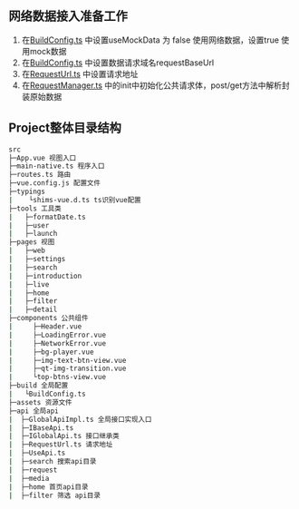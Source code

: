 ## 网络数据接入准备工作
1. 在[BuildConfig.ts](./src/build/BuildConfig.ts) 中设置useMockData 为 false 使用网络数据，设置true 使用mock数据
2. 在[BuildConfig.ts](./src/build/BuildConfig.ts) 中设置数据请求域名requestBaseUrl
3. 在[RequestUrl.ts](./src/api/RequestUrl.ts) 中设置请求地址
4. 在[RequestManager.ts](./src/api/request/RequestManager.ts) 中的init中初始化公共请求体，post/get方法中解析封装原始数据

## Project整体目录结构
```bash
src
├─App.vue 视图入口
├─main-native.ts 程序入口
├─routes.ts 路由
├─vue.config.js 配置文件
├─typings
|    └shims-vue.d.ts ts识别vue配置
├─tools 工具类
|   ├─formatDate.ts
|   ├─user
|   ├─launch
├─pages 视图
|   ├─web
|   ├─settings
|   ├─search
|   ├─introduction
|   ├─live
|   ├─home
|   ├─filter
|   ├─detail
├─components 公共组件
|     ├─Header.vue
|     ├─LoadingError.vue
|     ├─NetworkError.vue
|     ├─bg-player.vue
|     ├─img-text-btn-view.vue
|     ├─qt-img-transition.vue
|     └top-btns-view.vue
├─build 全局配置
|   └BuildConfig.ts
├─assets 资源文件
├─api 全局api
|  ├─GlobalApiImpl.ts 全局接口实现入口
|  ├─IBaseApi.ts 
|  ├─IGlobalApi.ts 接口继承类
|  ├─RequestUrl.ts 请求地址
|  ├─UseApi.ts
|  ├─search 搜索api目录
|  ├─request 
|  ├─media
|  ├─home 首页api目录
|  ├─filter 筛选 api目录
```


